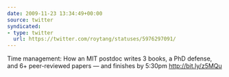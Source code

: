 ```yaml
---
date: 2009-11-23 13:34:49+00:00
source: twitter
syndicated:
- type: twitter
  url: https://twitter.com/roytang/statuses/5976297091/
---
```


Time management: How an MIT postdoc writes 3 books, a PhD defense, and 6+ peer-reviewed papers — and finishes by 5:30pm http://bit.ly/z5MQu